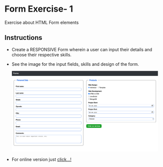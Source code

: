 # Form Exercise- 1

Exercise about HTML Form elements

## Instructions

- Create a RESPONSIVE Form wherein a user can input their details and choose their respective skills.
- See the image for the input fields, skills and design of the form.

  ![mockup-image](/image/mockup.png)

- For online version just [click...!](https://hsnakk.github.io/UIB_Data_Form_Exercise-1/)

